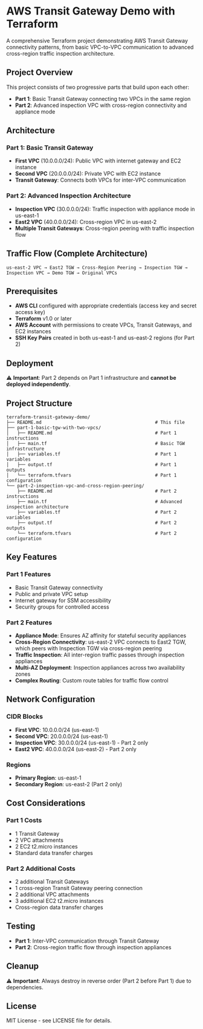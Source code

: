 # AWS Transit Gateway Demo with Terraform

A comprehensive Terraform project demonstrating AWS Transit Gateway connectivity patterns, from basic VPC-to-VPC communication to advanced cross-region traffic inspection architecture.

## Project Overview

This project consists of two progressive parts that build upon each other:

- **Part 1**: Basic Transit Gateway connecting two VPCs in the same region
- **Part 2**: Advanced inspection VPC with cross-region connectivity and appliance mode

## Architecture

### Part 1: Basic Transit Gateway

- **First VPC** (10.0.0.0/24): Public VPC with internet gateway and EC2 instance
- **Second VPC** (20.0.0.0/24): Private VPC with EC2 instance
- **Transit Gateway**: Connects both VPCs for inter-VPC communication

### Part 2: Advanced Inspection Architecture

- **Inspection VPC** (30.0.0.0/24): Traffic inspection with appliance mode in us-east-1
- **East2 VPC** (40.0.0.0/24): Cross-region VPC in us-east-2
- **Multiple Transit Gateways**: Cross-region peering with traffic inspection flow

## Traffic Flow (Complete Architecture)

```
us-east-2 VPC → East2 TGW → Cross-Region Peering → Inspection TGW → Inspection VPC → Demo TGW → Original VPCs
```

## Prerequisites

- **AWS CLI** configured with appropriate credentials (access key and secret access key)
- **Terraform** v1.0 or later
- **AWS Account** with permissions to create VPCs, Transit Gateways, and EC2 instances
- **SSH Key Pairs** created in both us-east-1 and us-east-2 regions (for Part 2)

## Deployment

⚠️ **Important**: Part 2 depends on Part 1 infrastructure and **cannot be deployed independently**.

## Project Structure

```
terraform-transit-gateway-demo/
├── README.md                                          # This file
├── part-1-basic-tgw-with-two-vpcs/
│   ├── README.md                                      # Part 1 instructions
│   ├── main.tf                                        # Basic TGW infrastructure
│   ├── variables.tf                                   # Part 1 variables
│   ├── output.tf                                      # Part 1 outputs
│   └── terraform.tfvars                               # Part 1 configuration
└── part-2-inspection-vpc-and-cross-region-peering/
    ├── README.md                                      # Part 2 instructions
    ├── main.tf                                        # Advanced inspection architecture
    ├── variables.tf                                   # Part 2 variables
    ├── output.tf                                      # Part 2 outputs
    └── terraform.tfvars                               # Part 2 configuration
```

## Key Features

### Part 1 Features

- Basic Transit Gateway connectivity
- Public and private VPC setup
- Internet gateway for SSM accessibility
- Security groups for controlled access

### Part 2 Features

- **Appliance Mode**: Ensures AZ affinity for stateful security appliances
- **Cross-Region Connectivity**: us-east-2 VPC connects to East2 TGW, which peers with Inspection TGW via cross-region peering
- **Traffic Inspection**: All inter-region traffic passes through inspection appliances
- **Multi-AZ Deployment**: Inspection appliances across two availability zones
- **Complex Routing**: Custom route tables for traffic flow control

## Network Configuration

### CIDR Blocks

- **First VPC**: 10.0.0.0/24 (us-east-1)
- **Second VPC**: 20.0.0.0/24 (us-east-1)
- **Inspection VPC**: 30.0.0.0/24 (us-east-1) - Part 2 only
- **East2 VPC**: 40.0.0.0/24 (us-east-2) - Part 2 only

### Regions

- **Primary Region**: us-east-1
- **Secondary Region**: us-east-2 (Part 2 only)

## Cost Considerations

### Part 1 Costs

- 1 Transit Gateway
- 2 VPC attachments
- 2 EC2 t2.micro instances
- Standard data transfer charges

### Part 2 Additional Costs

- 2 additional Transit Gateways
- 1 cross-region Transit Gateway peering connection
- 2 additional VPC attachments
- 3 additional EC2 t2.micro instances
- Cross-region data transfer charges

## Testing

- **Part 1**: Inter-VPC communication through Transit Gateway
- **Part 2**: Cross-region traffic flow through inspection appliances

## Cleanup

⚠️ **Important**: Always destroy in reverse order (Part 2 before Part 1) due to dependencies.

## License

MIT License - see LICENSE file for details.
